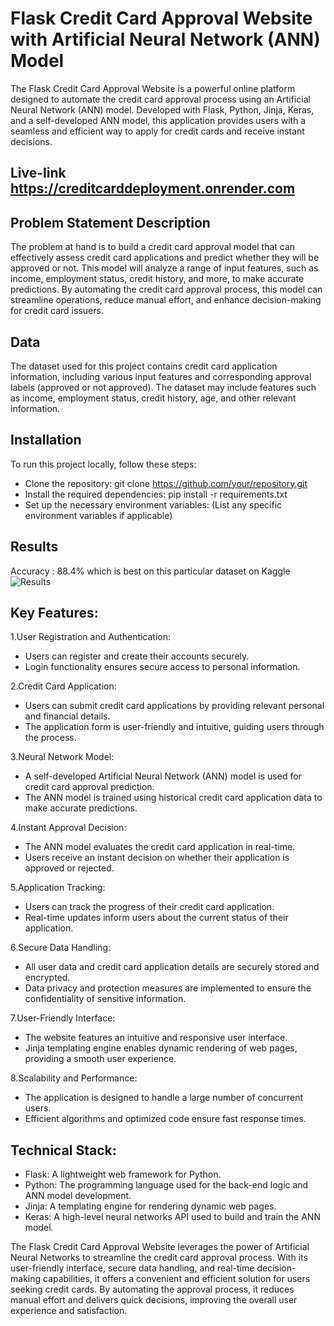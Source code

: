 # Flask Credit Card Approval Website with Artificial Neural Network (ANN) Model

The Flask Credit Card Approval Website is a powerful online platform designed to automate the credit card approval process using an Artificial Neural Network (ANN) model. Developed with Flask, Python, Jinja, Keras, and a self-developed ANN model, this application provides users with a seamless and efficient way to apply for credit cards and receive instant decisions.

## Live-link https://creditcarddeployment.onrender.com

## Problem Statement Description

The problem at hand is to build a credit card approval model that can effectively assess credit card applications and predict whether they will be approved or not. This model will analyze a range of input features, such as income, employment status, credit history, and more, to make accurate predictions. By automating the credit card approval process, this model can streamline operations, reduce manual effort, and enhance decision-making for credit card issuers.

## Data

The dataset used for this project contains credit card application information, including various input features and corresponding approval labels (approved or not approved). The dataset may include features such as income, employment status, credit history, age, and other relevant information.

## Installation
To run this project locally, follow these steps:

* Clone the repository: git clone https://github.com/your/repository.git
* Install the required dependencies: pip install -r requirements.txt
* Set up the necessary environment variables: (List any specific environment variables if applicable)

## Results

Accuracy : 88.4% which is best on this particular dataset on Kaggle
![Results](CreditCardApprovalResults.png)

## Key Features:

1.User Registration and Authentication:

* Users can register and create their accounts securely.
* Login functionality ensures secure access to personal information.

2.Credit Card Application:

* Users can submit credit card applications by providing relevant personal and financial details.
* The application form is user-friendly and intuitive, guiding users through the process.

3.Neural Network Model:

* A self-developed Artificial Neural Network (ANN) model is used for credit card approval prediction.
* The ANN model is trained using historical credit card application data to make accurate predictions.

4.Instant Approval Decision:

* The ANN model evaluates the credit card application in real-time.
* Users receive an instant decision on whether their application is approved or rejected.

5.Application Tracking:

* Users can track the progress of their credit card application.
* Real-time updates inform users about the current status of their application.

6.Secure Data Handling:

* All user data and credit card application details are securely stored and encrypted.
* Data privacy and protection measures are implemented to ensure the confidentiality of sensitive information.

7.User-Friendly Interface:

* The website features an intuitive and responsive user interface.
* Jinja templating engine enables dynamic rendering of web pages, providing a smooth user experience.

8.Scalability and Performance:

* The application is designed to handle a large number of concurrent users.
* Efficient algorithms and optimized code ensure fast response times.

## Technical Stack:

* Flask: A lightweight web framework for Python.
* Python: The programming language used for the back-end logic and ANN model development.
* Jinja: A templating engine for rendering dynamic web pages.
* Keras: A high-level neural networks API used to build and train the ANN model.

The Flask Credit Card Approval Website leverages the power of Artificial Neural Networks to streamline the credit card approval process. With its user-friendly interface, secure data handling, and real-time decision-making capabilities, it offers a convenient and efficient solution for users seeking credit cards. By automating the approval process, it reduces manual effort and delivers quick decisions, improving the overall user experience and satisfaction.

